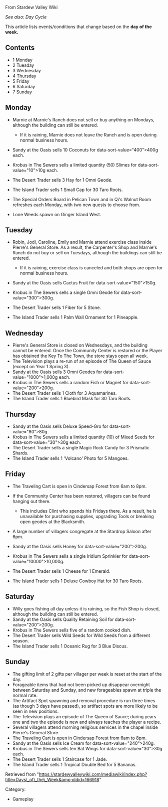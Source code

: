 From Stardew Valley Wiki

*See also: Day Cycle*

This article lists events/conditions that change based on the **day of the week.**

## Contents

- 1 Monday
- 2 Tuesday
- 3 Wednesday
- 4 Thursday
- 5 Friday
- 6 Saturday
- 7 Sunday

## Monday

- Marnie at Marnie's Ranch does not sell or buy anything on Mondays, although the building can still be entered.
  
  - If it is raining, Marnie does not leave the Ranch and is open during normal business hours.
- Sandy at the Oasis sells 10 Coconuts for data-sort-value="400"&gt;400g each.
- Krobus in The Sewers sells a limited quantity (50) Slimes for data-sort-value="10"&gt;10g each.
- The Desert Trader sells 3 Hay for 1 Omni Geode.
- The Island Trader sells 1 Small Cap for 30 Taro Roots.
- The Special Orders Board in Pelican Town and in Qi's Walnut Room refreshes each Monday, with two new quests to choose from.
- Lone Weeds spawn on Ginger Island West.

## Tuesday

- Robin, Jodi, Caroline, Emily and Marnie attend exercise class inside Pierre's General Store. As a result, the Carpenter's Shop and Marnie's Ranch do not buy or sell on Tuesdays, although the buildings can still be entered.
  
  - If it is raining, exercise class is canceled and both shops are open for normal business hours.
- Sandy at the Oasis sells Cactus Fruit for data-sort-value="150"&gt;150g.
- Krobus in The Sewers sells a single Omni Geode for data-sort-value="300"&gt;300g.
- The Desert Trader sells 1 Fiber for 5 Stone.
- The Island Trader sells 1 Palm Wall Ornament for 1 Pineapple.

## Wednesday

- Pierre's General Store is closed on Wednesdays, and the building cannot be entered. Once the Community Center is restored or the Player has obtained the Key To The Town, the store stays open all week.
- The Television plays a re-run of an episode of The Queen of Sauce (except on Year 1 Spring 3).
- Sandy at the Oasis sells 3 Omni Geodes for data-sort-value="1000"&gt;1,000g each.
- Krobus in The Sewers sells a random Fish or Magnet for data-sort-value="200"&gt;200g.
- The Desert Trader sells 1 Cloth for 3 Aquamarines.
- The Island Trader sells 1 Bluebird Mask for 30 Taro Roots.

## Thursday

- Sandy at the Oasis sells Deluxe Speed-Gro for data-sort-value="80"&gt;80g.
- Krobus in The Sewers sells a limited quantity (10) of Mixed Seeds for data-sort-value="30"&gt;30g each.
- The Desert Trader sells a single Magic Rock Candy for 3 Prismatic Shards.
- The Island Trader sells 1 'Volcano' Photo for 5 Mangoes.

## Friday

- The Traveling Cart is open in Cindersap Forest from 6am to 8pm.
- If the Community Center has been restored, villagers can be found hanging out there.
  
  - This includes Clint who spends his Fridays there. As a result, he is unavailable for purchasing supplies, upgrading Tools or breaking open geodes at the Blacksmith.
- A large number of villagers congregate at the Stardrop Saloon after 6pm.
- Sandy at the Oasis sells Honey for data-sort-value="200"&gt;200g.
- Krobus in The Sewers sells a single Iridium Sprinkler for data-sort-value="10000"&gt;10,000g.
- The Desert Trader sells 1 Cheese for 1 Emerald.
- The Island Trader sells 1 Deluxe Cowboy Hat for 30 Taro Roots.

## Saturday

- Willy goes fishing all day unless it is raining, so the Fish Shop is closed, although the building can still be entered.
- Sandy at the Oasis sells Quality Retaining Soil for data-sort-value="200"&gt;200g.
- Krobus in The Sewers sells five of a random cooked dish.
- The Desert Trader sells Wild Seeds for Wild Seeds from a different season.
- The Island Trader sells 1 Oceanic Rug for 3 Blue Discus.

## Sunday

- The gifting limit of 2 gifts per villager per week is reset at the start of the day.
- Forageable items that had not been picked up disappear overnight between Saturday and Sunday, and new forageables spawn at triple the normal rate.
- The Artifact Spot spawning and removal procedure is run three times (as though 3 days have passed), so artifact spots are more likely to be seen in new positions.
- The Television plays an episode of The Queen of Sauce; during years one and two the episode is new and always teaches the player a recipe.
- Several villagers attend morning religious services in the chapel inside Pierre's General Store.
- The Traveling Cart is open in Cindersap Forest from 6am to 8pm.
- Sandy at the Oasis sells Ice Cream for data-sort-value="240"&gt;240g.
- Krobus in The Sewers sells ten Bat Wings for data-sort-value="30"&gt;30g each.
- The Desert Trader sells 1 Staircase for 1 Jade.
- The Island Trader sells 1 Tropical Double Bed for 5 Bananas.

Retrieved from "https://stardewvalleywiki.com/mediawiki/index.php?title=Days\_of\_the\_Week&amp;oldid=166918"

Category:

- Gameplay